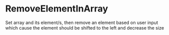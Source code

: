 # RemoveElementInArray
Set array and its element/s, then remove an element based on user input which cause the element should be shifted to  the left and decrease the size

